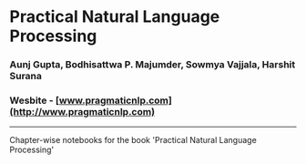 # Practical Natural Language Processing
### Aunj Gupta, Bodhisattwa P. Majumder, Sowmya Vajjala, Harshit Surana
### Wesbite - [www.pragmaticnlp.com](http://www.pragmaticnlp.com)
-----------------------------------------------------------------------------------
Chapter-wise notebooks for the book 'Practical Natural Language Processing'
